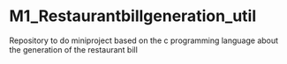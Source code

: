 # M1_Restaurantbillgeneration_util
Repository to do miniproject based on the c programming language about the generation of the restaurant bill 
